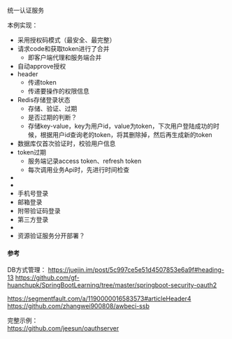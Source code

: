 统一认证服务

本例实现：

- 采用授权码模式（最安全、最完整）
- 请求code和获取token进行了合并
  - 即客户端代理和服务端合并
- 自动approve授权
- header
  - 传递token
  - 传递要操作的权限信息
- Redis存储登录状态
  - 存储、验证、过期
  - 是否过期的判断？
  - 存储key-value，key为用户id，value为token，下次用户登陆成功的时候，根据用户id查询老的token，将其删除掉，然后再生成新的token
- 数据库仅首次验证时，校验用户信息
- token过期
  - 服务端记录access token、refresh token
  - 每次调用业务Api时，先进行时间检查
- 
- 
- 手机号登录
- 邮箱登录
- 附带验证码登录
- 第三方登录
- 
- 资源验证服务分开部署？

#### 参考
DB方式管理：
https://juejin.im/post/5c997ce5e51d4507853e6a9f#heading-13 
https://github.com/gf-huanchupk/SpringBootLearning/tree/master/springboot-security-oauth2

https://segmentfault.com/a/1190000016583573#articleHeader4
https://github.com/zhangwei900808/awbeci-ssb

完整示例：  
https://github.com/jeesun/oauthserver	

